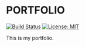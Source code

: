 # PORTFOLIO

[![Build Status](https://travis-ci.org/darwin1224/portfolio.svg?branch=master)](https://travis-ci.org/darwin1224/portfolio) [![License: MIT](https://img.shields.io/badge/License-MIT-yellow.svg)](https://opensource.org/licenses/MIT)

This is my portfolio.
